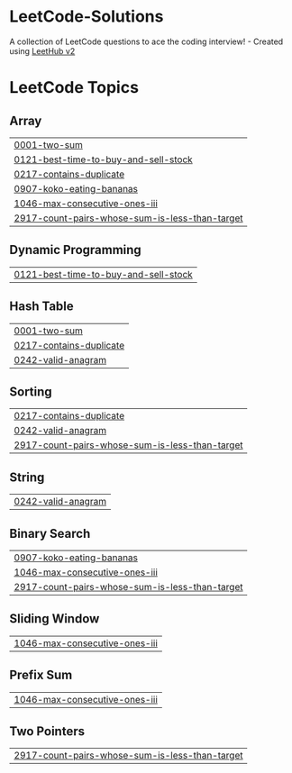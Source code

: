 # LeetCode-Solutions
A collection of LeetCode questions to ace the coding interview! - Created using [LeetHub v2](https://github.com/arunbhardwaj/LeetHub-2.0)

<!---LeetCode Topics Start-->
# LeetCode Topics
## Array
|  |
| ------- |
| [0001-two-sum](https://github.com/safia-faiz02/LeetCode-Solutions/tree/master/0001-two-sum) |
| [0121-best-time-to-buy-and-sell-stock](https://github.com/safia-faiz02/LeetCode-Solutions/tree/master/0121-best-time-to-buy-and-sell-stock) |
| [0217-contains-duplicate](https://github.com/safia-faiz02/LeetCode-Solutions/tree/master/0217-contains-duplicate) |
| [0907-koko-eating-bananas](https://github.com/safia-faiz02/LeetCode-Solutions/tree/master/0907-koko-eating-bananas) |
| [1046-max-consecutive-ones-iii](https://github.com/safia-faiz02/LeetCode-Solutions/tree/master/1046-max-consecutive-ones-iii) |
| [2917-count-pairs-whose-sum-is-less-than-target](https://github.com/safia-faiz02/LeetCode-Solutions/tree/master/2917-count-pairs-whose-sum-is-less-than-target) |
## Dynamic Programming
|  |
| ------- |
| [0121-best-time-to-buy-and-sell-stock](https://github.com/safia-faiz02/LeetCode-Solutions/tree/master/0121-best-time-to-buy-and-sell-stock) |
## Hash Table
|  |
| ------- |
| [0001-two-sum](https://github.com/safia-faiz02/LeetCode-Solutions/tree/master/0001-two-sum) |
| [0217-contains-duplicate](https://github.com/safia-faiz02/LeetCode-Solutions/tree/master/0217-contains-duplicate) |
| [0242-valid-anagram](https://github.com/safia-faiz02/LeetCode-Solutions/tree/master/0242-valid-anagram) |
## Sorting
|  |
| ------- |
| [0217-contains-duplicate](https://github.com/safia-faiz02/LeetCode-Solutions/tree/master/0217-contains-duplicate) |
| [0242-valid-anagram](https://github.com/safia-faiz02/LeetCode-Solutions/tree/master/0242-valid-anagram) |
| [2917-count-pairs-whose-sum-is-less-than-target](https://github.com/safia-faiz02/LeetCode-Solutions/tree/master/2917-count-pairs-whose-sum-is-less-than-target) |
## String
|  |
| ------- |
| [0242-valid-anagram](https://github.com/safia-faiz02/LeetCode-Solutions/tree/master/0242-valid-anagram) |
## Binary Search
|  |
| ------- |
| [0907-koko-eating-bananas](https://github.com/safia-faiz02/LeetCode-Solutions/tree/master/0907-koko-eating-bananas) |
| [1046-max-consecutive-ones-iii](https://github.com/safia-faiz02/LeetCode-Solutions/tree/master/1046-max-consecutive-ones-iii) |
| [2917-count-pairs-whose-sum-is-less-than-target](https://github.com/safia-faiz02/LeetCode-Solutions/tree/master/2917-count-pairs-whose-sum-is-less-than-target) |
## Sliding Window
|  |
| ------- |
| [1046-max-consecutive-ones-iii](https://github.com/safia-faiz02/LeetCode-Solutions/tree/master/1046-max-consecutive-ones-iii) |
## Prefix Sum
|  |
| ------- |
| [1046-max-consecutive-ones-iii](https://github.com/safia-faiz02/LeetCode-Solutions/tree/master/1046-max-consecutive-ones-iii) |
## Two Pointers
|  |
| ------- |
| [2917-count-pairs-whose-sum-is-less-than-target](https://github.com/safia-faiz02/LeetCode-Solutions/tree/master/2917-count-pairs-whose-sum-is-less-than-target) |
<!---LeetCode Topics End-->